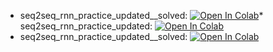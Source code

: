 * seq2seq_rnn_practice_updated__solved: [![Open In Colab](https://colab.research.google.com/assets/colab-badge.svg)](https://colab.research.google.com/github/girafe-ai/ml-course/blob/24f_ysda/seq2seq_rnn_practice_updated__solved.ipynb)* seq2seq_rnn_practice_updated: [![Open In Colab](https://colab.research.google.com/assets/colab-badge.svg)](https://colab.research.google.com/github/girafe-ai/ml-course/blob/24f_ysda/seq2seq_rnn_practice_updated.ipynb)
* seq2seq_rnn_practice_updated__solved: [![Open In Colab](https://colab.research.google.com/assets/colab-badge.svg)](https://colab.research.google.com/github/girafe-ai/ml-course/blob/24f_ysda/seq2seq_rnn_practice_updated__solved.ipynb)
